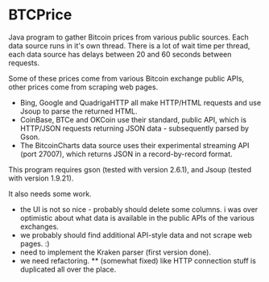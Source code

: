 # BTCPrice
Java program to gather Bitcoin prices from various public sources.  Each data source runs in it's own thread.
There is a lot of wait time per thread, each data source has delays between 20 and 60 seconds between requests.

Some of these prices come from various Bitcoin exchange public APIs, other prices come from scraping web pages.
* Bing, Google and QuadrigaHTTP all make HTTP/HTML requests and use Jsoup to parse the returned HTML.
* CoinBase, BTCe and OKCoin use their standard, public API, which is HTTP/JSON requests returning JSON data - subsequently parsed by Gson.
* The BitcoinCharts data source uses their experimental streaming API (port 27007), which returns JSON in a record-by-record format.

This program requires gson (tested with version 2.6.1), and Jsoup (tested with version 1.9.21).

It also needs some work.  
* the UI is not so nice - probably should delete some columns.  i was over optimistic about what data is available in the public APIs of the various exchanges.
* we probably should find additional API-style data and not scrape web pages.  :)
* need to implement the Kraken parser (first version done).
* we need refactoring.
** (somewhat fixed) like HTTP connection stuff is duplicated all over the place.
